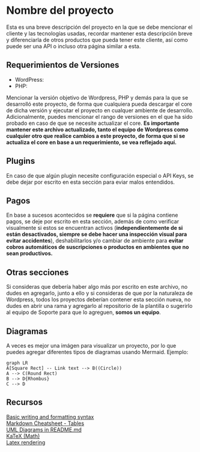 # Nombre del proyecto
Esta es una breve descripción del proyecto en la que se debe mencionar el cliente y las tecnologías usadas, recordar mantener esta descripción breve y diferenciarla de otros productos que pueda tener este cliente, así como puede ser una API o incluso otra página similar a esta.
## Requerimientos de Versiones
* WordPress: 
* PHP: 

Mencionar la versión objetivo de Wordpress, PHP y demás para la que se desarrolló este proyecto, de forma que cualquiera pueda descargar el core de dicha versión y ejecutar el proyecto en cualquer ambiente de desarrollo. Adicionalmente, puedes mencionar el rango de versiones en el que ha sido probado en caso de que se necesite actualizar el core. **Es importante mantener este archivo actualizado, tanto el equipo de Wordpress como cualquier otro que realice cambios a este proyecto, de forma que si se actualiza el core en base a un requerimiento, se vea reflejado aquí.**
## Plugins
En caso de que algún plugin necesite configuración especial o API Keys, se debe dejar por escrito en esta sección para eviar malos entendidos.
## Pagos
En base a sucesos acontecidos se **requiere** que si la página contiene pagos, se deje por escrito en esta sección, además de como verificar visualmente si estos se encuentran activos (**independientemente de si están desactivados, siempre se debe hacer una inspección visual para evitar accidentes**), deshabilitarlos y/o cambiar de ambiente para **evitar cobros automáticos de suscripciones o productos en ambientes que no sean productivos.**
## Otras secciones
Si consideras que debería haber algo más por escrito en este archivo, no dudes en agregarlo, junto a ello y si consideras de que por la naturaleza de Wordpress, todos los proyectos deberían contener esta sección nueva, no dudes en abrir una rama y agregarlo al repositorio de la plantilla o sugerirlo al equipo de Soporte para que lo agreguen, **somos un equipo**.
## Diagramas
A veces es mejor una imágen para visualizar un proyecto, por lo que puedes agregar diferentes tipos de diagramas usando Mermaid. Ejemplo:
```mermaid
graph LR
A[Square Rect] -- Link text --> B((Circle))
A --> C(Round Rect)
B --> D{Rhombus}
C --> D
```
## Recursos
[Basic writing and formatting syntax](https://docs.github.com/en/get-started/writing-on-github/getting-started-with-writing-and-formatting-on-github/basic-writing-and-formatting-syntax)  
[Markdown Cheatsheet - Tables](https://github.com/adam-p/markdown-here/wiki/Markdown-Cheatsheet#tables)  
[UML Diagrams in README.md](https://www.freecodecamp.org/news/how-to-add-diagrams-to-github-readme/)  
[KaTeX (Math)](https://katex.org/)  
[Latex rendering](https://stackoverflow.com/questions/35498525/latex-rendering-in-readme-md-on-github)
